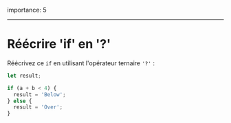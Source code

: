 importance: 5

---

# Réécrire 'if' en '?'

Réécrivez ce `if` en utilisant l'opérateur ternaire `'?'` :

```js
let result;

if (a + b < 4) {
  result = 'Below';
} else {
  result = 'Over';
}
```

